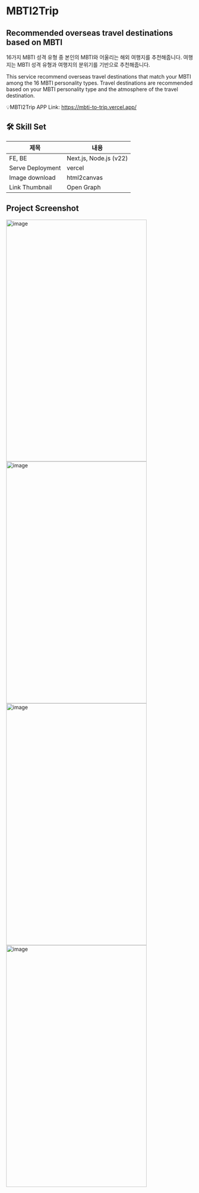 # MBTI2Trip
## Recommended overseas travel destinations based on MBTI
16가지 MBTI 성격 유형 중 본인의 MBTI와 어울리는 해외 여행지를 추천해줍니다.
여행지는 MBTI 성격 유형과 여행지의 분위기를 기반으로 추천해줍니다.

This service recommend overseas travel destinations that match your MBTI among the 16 MBTI personality types. 
Travel destinations are recommended based on your MBTI personality type and the atmosphere of the travel destination.

💡MBTI2Trip APP Link: https://mbti-to-trip.vercel.app/


## 🛠️ Skill Set

|제목|내용|
|------|---|
|FE, BE|Next.js, Node.js (v22)|
|Serve Deployment|vercel|
|Image download|html2canvas|
|Link Thumbnail|Open Graph|

## Project Screenshot

<img width="378" height="650" alt="image" src="https://github.com/user-attachments/assets/d4cc2555-ceed-444c-b94e-051d516211d2" />
<img width="378" height="650" alt="image" src="https://github.com/user-attachments/assets/36251496-a225-4066-b7f2-b295f3f61d60" />
<img width="378" height="650" alt="image" src="https://github.com/user-attachments/assets/b60fa186-6862-4b08-9408-db8a16be8717" />
<img width="378" height="650" alt="image" src="https://github.com/user-attachments/assets/f6b4ae26-287b-44dc-87a7-86525ff227c4" />



